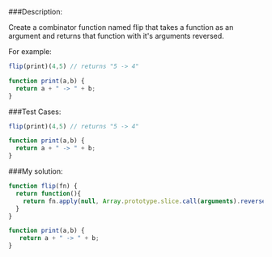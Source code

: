 ###Description:

Create a combinator function named flip that takes a function as an argument and returns that function with it's arguments reversed.

For example:

```javascript
flip(print)(4,5) // returns "5 -> 4"

function print(a,b) {
  return a + " -> " + b;
}
```

###Test Cases:

```javascript
flip(print)(4,5) // returns "5 -> 4"

function print(a,b) {
  return a + " -> " + b;
}
```

###My solution:

```javascript
function flip(fn) {
  return function(){
    return fn.apply(null, Array.prototype.slice.call(arguments).reverse());
  }
}

function print(a,b) {
   return a + " -> " + b;
}
```